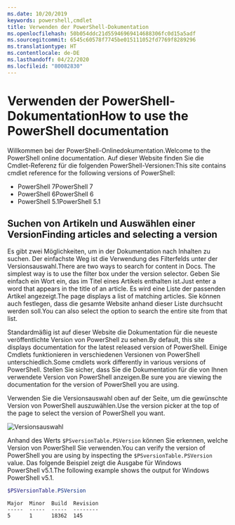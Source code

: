 ```yaml
---
ms.date: 10/20/2019
keywords: powershell,cmdlet
title: Verwenden der PowerShell-Dokumentation
ms.openlocfilehash: 50b054ddc21d55946969414688306fc0d15a5adf
ms.sourcegitcommit: 6545c60578f7745be015111052fd7769f8289296
ms.translationtype: HT
ms.contentlocale: de-DE
ms.lasthandoff: 04/22/2020
ms.locfileid: "80082830"
---
```

# <a name="how-to-use-the-powershell-documentation"></a><span data-ttu-id="93ab4-103">Verwenden der PowerShell-Dokumentation</span><span class="sxs-lookup"><span data-stu-id="93ab4-103">How to use the PowerShell documentation</span></span>

<span data-ttu-id="93ab4-104">Willkommen bei der PowerShell-Onlinedokumentation.</span><span class="sxs-lookup"><span data-stu-id="93ab4-104">Welcome to the PowerShell online documentation.</span></span> <span data-ttu-id="93ab4-105">Auf dieser Website finden Sie die Cmdlet-Referenz für die folgenden PowerShell-Versionen:</span><span class="sxs-lookup"><span data-stu-id="93ab4-105">This site contains cmdlet reference for the following versions of PowerShell:</span></span>

- <span data-ttu-id="93ab4-106">PowerShell 7</span><span class="sxs-lookup"><span data-stu-id="93ab4-106">PowerShell 7</span></span>
- <span data-ttu-id="93ab4-107">PowerShell 6</span><span class="sxs-lookup"><span data-stu-id="93ab4-107">PowerShell 6</span></span>
- <span data-ttu-id="93ab4-108">PowerShell 5.1</span><span class="sxs-lookup"><span data-stu-id="93ab4-108">PowerShell 5.1</span></span>

## <a name="finding-articles-and-selecting-a-version"></a><span data-ttu-id="93ab4-109">Suchen von Artikeln und Auswählen einer Version</span><span class="sxs-lookup"><span data-stu-id="93ab4-109">Finding articles and selecting a version</span></span>

<span data-ttu-id="93ab4-110">Es gibt zwei Möglichkeiten, um in der Dokumentation nach Inhalten zu suchen. Der einfachste Weg ist die Verwendung des Filterfelds unter der Versionsauswahl.</span><span class="sxs-lookup"><span data-stu-id="93ab4-110">There are two ways to search for content in Docs. The simplest way is to use the filter box under the version selector.</span></span> <span data-ttu-id="93ab4-111">Geben Sie einfach ein Wort ein, das im Titel eines Artikels enthalten ist.</span><span class="sxs-lookup"><span data-stu-id="93ab4-111">Just enter a word that appears in the title of an article.</span></span> <span data-ttu-id="93ab4-112">Es wird eine Liste der passenden Artikel angezeigt.</span><span class="sxs-lookup"><span data-stu-id="93ab4-112">The page displays a list of matching articles.</span></span> <span data-ttu-id="93ab4-113">Sie können auch festlegen, dass die gesamte Website anhand dieser Liste durchsucht werden soll.</span><span class="sxs-lookup"><span data-stu-id="93ab4-113">You can also select the option to search the entire site from that list.</span></span>

<span data-ttu-id="93ab4-114">Standardmäßig ist auf dieser Website die Dokumentation für die neueste veröffentlichte Version von PowerShell zu sehen.</span><span class="sxs-lookup"><span data-stu-id="93ab4-114">By default, this site displays documentation for the latest released version of PowerShell.</span></span> <span data-ttu-id="93ab4-115">Einige Cmdlets funktionieren in verschiedenen Versionen von PowerShell unterschiedlich.</span><span class="sxs-lookup"><span data-stu-id="93ab4-115">Some cmdlets work differently in various versions of PowerShell.</span></span> <span data-ttu-id="93ab4-116">Stellen Sie sicher, dass Sie die Dokumentation für die von Ihnen verwendete Version von PowerShell anzeigen.</span><span class="sxs-lookup"><span data-stu-id="93ab4-116">Be sure you are viewing the documentation for the version of PowerShell you are using.</span></span>

<span data-ttu-id="93ab4-117">Verwenden Sie die Versionsauswahl oben auf der Seite, um die gewünschte Version von PowerShell auszuwählen.</span><span class="sxs-lookup"><span data-stu-id="93ab4-117">Use the version picker at the top of the page to select the version of PowerShell you want.</span></span>

![Versionsauswahl](media/how-to-use-docs/version-search.gif)

<span data-ttu-id="93ab4-119">Anhand des Werts `$PSversionTable.PSVersion` können Sie erkennen, welche Version von PowerShell Sie verwenden.</span><span class="sxs-lookup"><span data-stu-id="93ab4-119">You can verify the version of PowerShell you are using by inspecting the `$PSversionTable.PSVersion` value.</span></span> <span data-ttu-id="93ab4-120">Das folgende Beispiel zeigt die Ausgabe für Windows PowerShell v5.1.</span><span class="sxs-lookup"><span data-stu-id="93ab4-120">The following example shows the output for Windows PowerShell v5.1.</span></span>

```powershell
$PSVersionTable.PSVersion
```

```Output
Major  Minor  Build  Revision
-----  -----  -----  --------
5      1      18362  145
```
